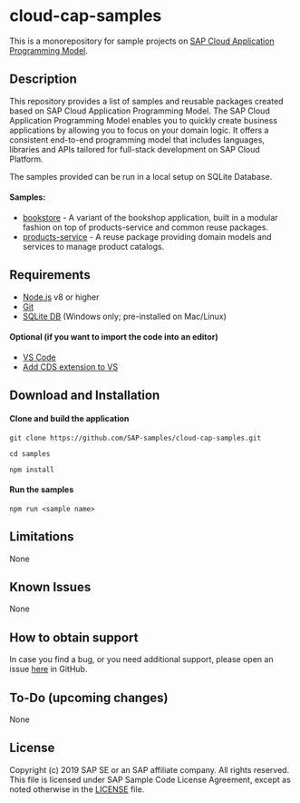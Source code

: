 # cloud-cap-samples

This is a monorepository for sample projects on [SAP Cloud Application Programming Model](https://help.sap.com/viewer/65de2977205c403bbc107264b8eccf4b/Cloud/en-US/00823f91779d4d42aa29a498e0535cdf.html?q=cloud%20application%20programming%20model).

## Description

This repository provides a list of samples and reusable packages created based on SAP Cloud Application Programming Model.
The SAP Cloud Application Programming Model enables you to quickly create business applications by allowing you to focus on your domain logic. It offers a consistent end-to-end programming model that includes languages, libraries and APIs tailored for full-stack development on SAP Cloud Platform.

The samples provided can be run in a local setup on SQLite Database. 

#### Samples:
* [bookstore](./packages/bookstore) - A variant of the bookshop application, built in a modular fashion on top of products-service and common reuse packages.
* [products-service](./packages/products-service) - A reuse package providing domain models and services to manage product catalogs.

## Requirements
* [Node.js](https://nodejs.org/en/) v8 or higher
* [Git](https://git-scm.com) 
* [SQLite DB](https://www.sqlite.org/download.html) (Windows only; pre-installed on Mac/Linux)

#### Optional (if you want to import the code into an editor)
* [VS Code](https://code.visualstudio.com) 
* [Add CDS extension to VS](https://help.sap.com/viewer/65de2977205c403bbc107264b8eccf4b/Cloud/en-US/be944d6d51f343f6b3f53c29c44ff00a.html)

## Download and Installation

#### Clone and build the application
`git clone https://github.com/SAP-samples/cloud-cap-samples.git`

`cd samples`

`npm install`

#### Run the samples

`npm run <sample name>`


## Limitations

None

## Known Issues

None 

## How to obtain support

In case you find a bug, or you need additional support, please open an issue [here](https://github.wdf.sap.corp/staging-for-SAP-samples-public/cloud-cap-samples/issues) in GitHub.

## To-Do (upcoming changes)

None

## License

Copyright (c) 2019 SAP SE or an SAP affiliate company. All rights reserved. This file is licensed under SAP Sample Code License Agreement, except as noted otherwise in the [LICENSE](/LICENSE) file.

